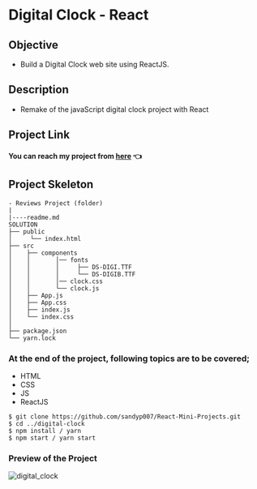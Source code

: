 # Digital Clock - React

## Objective

- Build a Digital Clock web site using ReactJS.

## Description

- Remake of the javaScript digital clock project with React

## Project Link
#### You can reach my project from [here](https://digiclockk.vercel.app/) 👈

## Project Skeleton

```
- Reviews Project (folder)
|
|----readme.md
SOLUTION
├── public
│     └── index.html
├── src
│    ├── components
│    │       │── fonts
│    │       │     ├── DS-DIGI.TTF
│    │       │     └── DS-DIGIB.TTF 
│    │       │── clock.css
│    │       └── clock.js
│    ├── App.js
│    ├── App.css
│    ├── index.js
│    └── index.css
│
├── package.json
└── yarn.lock
```

### At the end of the project, following topics are to be covered;

- HTML 
- CSS
- JS
- ReactJS

```
$ git clone https://github.com/sandyp007/React-Mini-Projects.git
$ cd ../digital-clock
$ npm install / yarn
$ npm start / yarn start
```

### Preview of the Project

![digital_clock](https://user-images.githubusercontent.com/98649983/174446111-dca936ed-dc73-41e8-a327-aca310e32509.gif)


